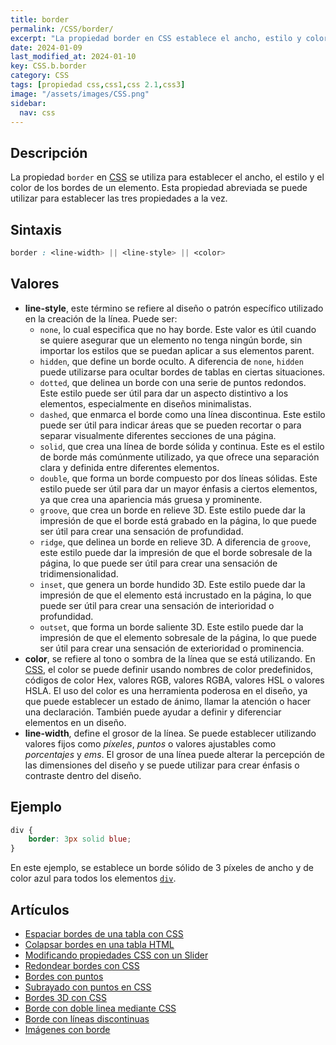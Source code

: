 ```yaml
---
title: border
permalink: /CSS/border/
excerpt: "La propiedad border en CSS establece el ancho, estilo y color de los bordes de un elemento. Se utiliza para crear diseños distintivos y enfatizar elementos en un diseño."
date: 2024-01-09
last_modified_at: 2024-01-10
key: CSS.b.border
category: CSS
tags: [propiedad css,css1,css 2.1,css3]
image: "/assets/images/CSS.png"
sidebar:
  nav: css
---
```


## Descripción


La propiedad `border` en [CSS](https://www.manualweb.net/css/) se utiliza para establecer el ancho, el estilo y el color de los bordes de un elemento. Esta propiedad abreviada se puede utilizar para establecer las tres propiedades a la vez.


## Sintaxis


```css
border : <line-width> || <line-style> || <color>
```


## Valores

- **line-style**, este término se refiere al diseño o patrón específico utilizado en la creación de la línea. Puede ser:
	- `none`, lo cual especifica que no hay borde. Este valor es útil cuando se quiere asegurar que un elemento no tenga ningún borde, sin importar los estilos que se puedan aplicar a sus elementos parent.
	- `hidden`, que define un borde oculto. A diferencia de `none`, `hidden` puede utilizarse para ocultar bordes de tablas en ciertas situaciones.
	- `dotted`, que delinea un borde con una serie de puntos redondos. Este estilo puede ser útil para dar un aspecto distintivo a los elementos, especialmente en diseños minimalistas.
	- `dashed`, que enmarca el borde como una línea discontinua. Este estilo puede ser útil para indicar áreas que se pueden recortar o para separar visualmente diferentes secciones de una página.
	- `solid`, que crea una línea de borde sólida y continua. Este es el estilo de borde más comúnmente utilizado, ya que ofrece una separación clara y definida entre diferentes elementos.
	- `double`, que forma un borde compuesto por dos líneas sólidas. Este estilo puede ser útil para dar un mayor énfasis a ciertos elementos, ya que crea una apariencia más gruesa y prominente.
	- `groove`, que crea un borde en relieve 3D. Este estilo puede dar la impresión de que el borde está grabado en la página, lo que puede ser útil para crear una sensación de profundidad.
	- `ridge`, que delinea un borde en relieve 3D. A diferencia de `groove`, este estilo puede dar la impresión de que el borde sobresale de la página, lo que puede ser útil para crear una sensación de tridimensionalidad.
	- `inset`, que genera un borde hundido 3D. Este estilo puede dar la impresión de que el elemento está incrustado en la página, lo que puede ser útil para crear una sensación de interioridad o profundidad.
	- `outset`, que forma un borde saliente 3D. Este estilo puede dar la impresión de que el elemento sobresale de la página, lo que puede ser útil para crear una sensación de exterioridad o prominencia.
- **color**, se refiere al tono o sombra de la línea que se está utilizando. En [CSS](https://www.manualweb.net/css/), el color se puede definir usando nombres de color predefinidos, códigos de color Hex, valores RGB, valores RGBA, valores HSL o valores HSLA. El uso del color es una herramienta poderosa en el diseño, ya que puede establecer un estado de ánimo, llamar la atención o hacer una declaración. También puede ayudar a definir y diferenciar elementos en un diseño.
- **line-width**, define el grosor de la línea. Se puede establecer utilizando valores fijos como _píxeles_, _puntos_ o valores ajustables como _porcentajes_ y _ems_. El grosor de una línea puede alterar la percepción de las dimensiones del diseño y se puede utilizar para crear énfasis o contraste dentro del diseño.

## Ejemplo


```css
div {
    border: 3px solid blue;
}
```


En este ejemplo, se establece un borde sólido de 3 píxeles de ancho y de color azul para todos los elementos [`div`](https://www.w3api.com/HTML/div/).


## Artículos

- [Espaciar bordes de una tabla con CSS](https://lineadecodigo.com/css/espaciar-bordes-de-una-tabla-con-css/)
- [Colapsar bordes en una tabla HTML](https://lineadecodigo.com/css/colapsar-bordes-en-una-tabla-html/)
- [Modificando propiedades CSS con un Slider](https://lineadecodigo.com/html5/modificando-propiedades-css-con-un-slider/)
- [Redondear bordes con CSS](https://lineadecodigo.com/css/redondear-bordes-con-css/)
- [Bordes con puntos](https://lineadecodigo.com/css/bordes-con-puntos/)
- [Subrayado con puntos en CSS](https://lineadecodigo.com/css/subrayado-con-puntos-en-css/)
- [Bordes 3D con CSS](https://lineadecodigo.com/css/bordes-3d-con-css/)
- [Borde con doble linea mediante CSS](https://lineadecodigo.com/css/borde-con-doble-linea-mediante-css/)
- [Borde con líneas discontinuas](https://lineadecodigo.com/css/borde-con-lineas-discontinuas/)
- [Imágenes con borde](https://lineadecodigo.com/css/imagenes-con-borde/)
